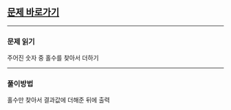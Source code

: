 ## [문제 바로가기](https://swexpertacademy.com/main/code/problem/problemDetail.do?contestProbId=AV5QSEhaA5sDFAUq&categoryId=AV5QSEhaA5sDFAUq&categoryType=CODE&problemTitle=&orderBy=FIRST_REG_DATETIME&selectCodeLang=ALL&select-1=&pageSize=10&pageIndex=1)

---

### 문제 읽기

주어진 숫자 중 홀수를 찾아서 더하기

---

### 풀이방법

홀수만 찾아서 결과값에 더해준 뒤에 출력
